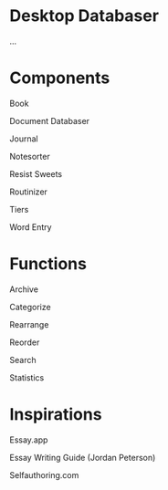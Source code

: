 # Desktop Databaser

...

# Components

Book

Document Databaser

Journal

Notesorter

Resist Sweets

Routinizer

Tiers

Word Entry

# Functions

Archive

Categorize

Rearrange

Reorder

Search

Statistics

# Inspirations

Essay.app

Essay Writing Guide (Jordan Peterson)

Selfauthoring.com
